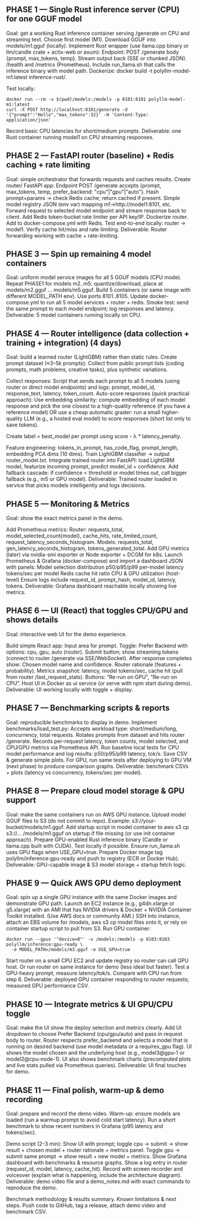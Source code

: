 ## PHASE 1 — Single Rust inference server (CPU) for one GGUF model

Goal: get a working Rust inference container serving /generate on CPU and streaming text.
Choose first model (M1). Download GGUF into models/m1.gguf (locally).
Implement Rust wrapper (use llama.cpp binary or llm/candle crate + actix-web or axum):
Endpoint: POST /generate body {prompt, max_tokens, temp}.
Stream output back (SSE or chunked JSON).
/health and /metrics (Prometheus).
Include run_llama.sh that calls the inference binary with model path.
Dockerize: docker build -t polyllm-model-m1:latest inference-rust/.

Test locally:

    docker run --rm -v $(pwd)/models:/models -p 8101:8101 polyllm-model-m1:latest
    curl -X POST http://localhost:8101/generate -d '{"prompt":"Hello","max_tokens":32}' -H 'Content-Type: application/json'


Record basic CPU latencies for short/medium prompts.
Deliverable: one Rust container running model1 on CPU streaming responses.

## PHASE 2 — FastAPI router (baseline) + Redis caching + rate limiting

Goal: simple orchestrator that forwards requests and caches results.
Create router/ FastAPI app:
Endpoint POST /generate accepts {prompt, max_tokens, temp, prefer_backend: "cpu"|"gpu"|"auto"}.
Hash prompt+params → check Redis cache; return cached if present.
Simple model registry JSON (env var) mapping m1→http://model1:8101, etc.
Forward request to selected model endpoint and stream response back to client.
Add Redis token-bucket rate limiter per API key/IP.
Dockerize router. Add to docker-compose.yml with Redis.
Test end-to-end locally: router → model1. Verify cache hit/miss and rate limiting.
Deliverable: Router forwarding working with cache + rate-limiting.

## PHASE 3 — Spin up remaining 4 model containers

Goal: uniform model service images for all 5 GGUF models (CPU mode).
Repeat PHASE1 for models m2..m5: quantize/download, place at models/m2.gguf … models/m5.gguf. Build 5 containers (or same image with different MODEL_PATH env). Use ports 8101..8105.
Update docker-compose.yml to run all 5 model services + router + redis.
Smoke test: send the same prompt to each model endpoint; log responses and latency.
Deliverable: 5 model containers running locally on CPU.

## PHASE 4 — Router intelligence (data collection + training + integration) (4 days)

Goal: build a learned router (LightGBM) rather than static rules.
Create prompt dataset (≈3–5k prompts):
Collect from public prompt lists (coding prompts, math problems, creative tasks), plus synthetic variations.

Collect responses:
Script that sends each prompt to all 5 models (using router or direct model endpoints) and logs: prompt, model_id, response_text, latency, token_count.
Auto-score responses (quick practical approach):
Use embedding similarity: compute embedding of each model response and pick the one closest to a high-quality reference (if you have a reference model) OR use a cheap automatic grader: run a small higher-quality LLM (e.g., a hosted eval model) to score responses (short list only to save tokens).

Create label = best_model per prompt using score - λ * latency_penalty.

Feature engineering: tokens_in_prompt, has_code_flag, prompt_length, embedding PCA dims (10 dims).
Train LightGBM classifier → output router_model.txt.
Integrate trained router into FastAPI: load LightGBM model, featurize incoming prompt, predict model_id + confidence.
Add fallback cascade: if confidence < threshold or model times out, call bigger fallback (e.g., m5 or GPU model).
Deliverable: Trained router loaded in service that picks models intelligently and logs decisions.

## PHASE 5 — Monitoring & Metrics

Goal: show the exact metrics panel in the demo.

Add Prometheus metrics:
Router: requests_total, model_selected_count{model}, cache_hits, rate_limited_count, request_latency_seconds_histogram.
Models: requests_total, gen_latency_seconds_histogram, tokens_generated_total.
Add GPU metrics (later) via nvidia-smi exporter or Node exporter + DCGM for k8s.
Launch Prometheus & Grafana (docker-compose) and import a dashboard JSON with panels:
Model selection distribution
p50/p95/p99 per-model latency
tokens/sec per model
Redis cache hit ratio
CPU & GPU utilization (host-level)
Ensure logs include request_id, prompt_hash, model_id, latency, tokens.
Deliverable: Grafana dashboard reachable locally showing live metrics.

## PHASE 6 — UI (React) that toggles CPU/GPU and shows details

Goal: interactive web UI for the demo experience.

Build simple React app:
Input area for prompt.
Toggle: Prefer Backend with options: cpu, gpu, auto (router).
Submit button; show streaming tokens (connect to router /generate via SSE/WebSocket).
After response completes show:
Chosen model name and confidence.
Router rationale (features + probability).
Metrics snapshot: latency, model tokens/sec, cache hit (pull from router /last_request_stats).
Buttons: “Re-run on GPU”, “Re-run on CPU”.
Host UI in Docker as ui service (or serve with npm start during demo).
Deliverable: UI working locally with toggle + display.

## PHASE 7 — Benchmarking scripts & reports

Goal: reproducible benchmarks to display in demo.
Implement benchmarks/load_test.py:
Accepts workload type: short/medium/long, concurrency, total requests.
Rotates prompts from dataset and hits router /generate.
Records per-request latency, token counts, model selected, and CPU/GPU metrics via Prometheus API.
Run baseline local tests for CPU model performance and log results: p50/p95/p99 latency, tok/s. Save CSV & generate simple plots.
For GPU, run same tests after deploying to GPU VM (next phase) to produce comparison graphs.
Deliverable: benchmark CSVs + plots (latency vs concurrency, tokens/sec per model).

## PHASE 8 — Prepare cloud model storage & GPU support

Goal: make the same containers run on AWS GPU instance.
Upload model GGUF files to S3 (do not commit to repo). Example: s3://your-bucket/models/m1.gguf.
Add startup script in model container to aws s3 cp s3://... /models/m1.gguf on startup if file missing (or use init container approach).
Prepare GPU-enabled Rust inference binary (Candle or llama.cpp built with CUDA). Test locally if possible. Ensure run_llama.sh uses GPU flags when USE_GPU=true.
Prepare Docker image tag polyllm/inference:gpu-ready and push to registry (ECR or Docker Hub).
Deliverable: GPU-capable image & S3 model storage + startup fetch logic.

## PHASE 9 — Quick AWS GPU demo deployment

Goal: spin up a single GPU instance with the same Docker images and demonstrate GPU path.
Launch an EC2 instance (e.g., g4dn.xlarge or g5.xlarge) with an AMI that has NVIDIA drivers & Docker + NVIDIA Container Toolkit installed. (Use AWS docs or community AMI.)
SSH into instance, attach an EBS volume for /models, aws s3 cp model files onto it, or rely on container startup script to pull from S3.
Run GPU container:

    docker run --gpus '"device=0"' -v /models:/models -p 8103:8103 polyllm/inference:gpu-ready \
      -e MODEL_PATH=/models/m3.gguf -e USE_GPU=true

Start router on a small CPU EC2 and update registry so router can call GPU host. Or run router on same instance for demo (less ideal but faster).
Test a GPU-heavy prompt, measure latency/tok/s. Compare with CPU run from step 6.
Deliverable: deployed GPU container responding to router requests; measured GPU performance CSV.

## PHASE 10 — Integrate metrics & UI GPU/CPU toggle

Goal: make the UI show the deploy selection and metrics clearly.
Add UI dropdown to choose Prefer Backend (cpu/gpu/auto) and pass in request body to router. Router respects prefer_backend and selects a model that is running on desired backend (use model metadata or a requires_gpu flag).
UI shows the model chosen and the underlying host (e.g., model3@gpu-1 or model2@cpu-node-1).
UI also shows benchmark charts (precomputed plots and live stats pulled via Prometheus queries).
Deliverable: UI final touches for demo.

## PHASE 11 — Final polish, warm-up & demo recording

Goal: prepare and record the demo video.
Warm-up: ensure models are loaded (run a warmup prompt to avoid cold start latency).
Run a short benchmark to show recent numbers in Grafana (p95 latency and tokens/sec).

Demo script (2–3 min):
Show UI with prompt; toggle cpu → submit → show result + chosen model + router rationale + metrics panel.
Toggle gpu → submit same prompt → show result + new model + metrics.
Show Grafana dashboard with benchmarks & resource graphs.
Show a log entry in router (request_id, model, latency, cache_hit).
Record with screen recorder and voiceover (explain what is happening, include the architecture diagram).
Deliverable: demo video file and a demo_notes.md with exact commands to reproduce the demo.

Benchmark methodology & results summary.
Known limitations & next steps.
Push code to GitHub, tag a release, attach demo video and benchmark CSV.
